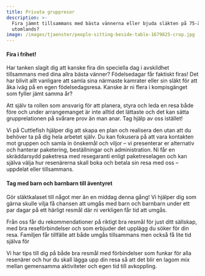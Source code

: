 ```yaml
---
title: Privata gruppresor
description: >-
  Fira jämnt tillsammans med bästa vännerna eller bjuda släkten på 75-årskalas
  utomlands?
image: /images/tjaenster/people-sitting-beside-table-1679825-crop.jpg
---
```


#### Fira i frihet\!

Har tanken slagit dig att kanske fira din speciella dag i avskildhet tillsammans med dina allra b&auml;sta v&auml;nner? Födelsedagar f&aring;r faktiskt firas\! Det har blivit allt vanligare att samla sina n&auml;rmaste kamrater eller sin sl&auml;kt för att &aring;ka iv&auml;g p&aring; en egen födelsedagsresa. Kanske &auml;r ni flera i kompisg&auml;nget som fyller j&auml;mt samma &aring;r?

Att sj&auml;lv ta rollen som ansvarig för att planera, styra och leda en resa b&aring;de före och under arrangemanget &auml;r inte alltid det l&auml;ttaste och det kan s&auml;tta grupprelationen p&aring; sv&aring;rare prov &auml;n man anar. Tag hj&auml;lp av oss ist&auml;llet\!

Vi p&aring; Cuttlefish hj&auml;lper dig att skapa en plan och realisera den utan att du behöver ta p&aring; dig hela arbetet sj&auml;lv. Du kan fokusera p&aring; att vara kontakten mot gruppen och samla in önskem&aring;l och viljor – vi presenterar er alternativ och hanterar paketering, best&auml;llningar och administration. Ni f&aring;r en skr&auml;ddarsydd paketresa med resegaranti enligt paketreselagen och kan sj&auml;lva v&auml;lja hur resen&auml;rerna skall boka och betala sin resa med oss – uppdelat eller tillsammans.

#### Tag med barn och barnbarn till &auml;ventyret

Gör sl&auml;ktkalaset till n&aring;got mer &auml;n en middag denna g&aring;ng\! Vi hj&auml;lper dig som g&auml;rna skulle vilja f&aring; chansen att umg&aring;s med barn och barnbarn under ett par dagar p&aring; ett h&auml;rligt resm&aring;l d&auml;r ni verkligen f&aring;r tid att umg&aring;s.

Fr&aring;n oss f&aring;r du rekommendationer p&aring; riktigt bra resm&aring;l för just ditt s&auml;llskap, med bra reseförbindelser och som erbjuder det uppl&auml;gg du söker för din resa. Familjen f&aring;r tillf&auml;lle att b&aring;de umg&aring;s tillsammans men ocks&aring; f&aring; lite tid sj&auml;lva för&nbsp;

Vi har tips till dig p&aring; b&aring;de bra resm&aring;l med förbindelser som funkar för alla resen&auml;rer och hur du skall l&auml;gga upp din resa s&aring; att det blir en lagom mix mellan gemensamma aktiviteter och egen tid till avkoppling.

&nbsp;